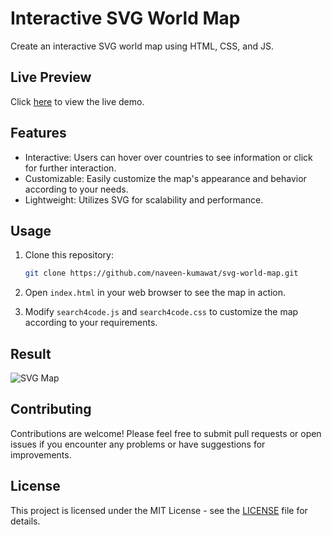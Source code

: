 # Interactive SVG World Map 

Create an interactive SVG world map using HTML, CSS, and JS.

## Live Preview
Click [here](https://naveen-kumawat.github.io/svg-world-map/) to view the live demo.

## Features
- Interactive: Users can hover over countries to see information or click for further interaction.
- Customizable: Easily customize the map's appearance and behavior according to your needs.
- Lightweight: Utilizes SVG for scalability and performance.

## Usage
1. Clone this repository:
    ```bash
    git clone https://github.com/naveen-kumawat/svg-world-map.git
    ```

2. Open `index.html` in your web browser to see the map in action.

3. Modify `search4code.js` and `search4code.css` to customize the map according to your requirements.

## Result
![SVG Map](https://github.com/naveen-kumawat/svg-world-map/assets/63699592/7f5fd329-73e2-4998-bc99-1acd9228f4bb)

## Contributing
Contributions are welcome! Please feel free to submit pull requests or open issues if you encounter any problems or have suggestions for improvements.

## License
This project is licensed under the MIT License - see the [LICENSE](LICENSE) file for details.
